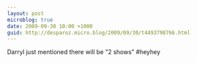 ```yaml
---
layout: post
microblog: true
date: 2009-09-30 10:00 +1000
guid: http://desparoz.micro.blog/2009/09/30/t4493798766.html
---
```

Darryl just mentioned there will be "2 shows" #heyhey
